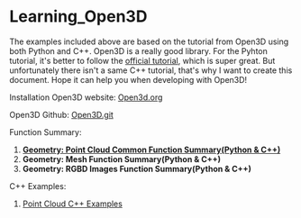 # Learning_Open3D
The examples included above are based on the tutorial from Open3D using both Python and C++. Open3D is a really good library. For the Pyhton tutorial, it's better to follow the [official tutorial](http://www.open3d.org/docs/release/getting_started.html), which is super great. But unfortunately there isn't a same C++ tutorial, that's why I want to create this document. Hope it can help you when developing with Open3D! 

Installation
Open3D website: [Open3d.org](http://www.open3d.org/)

Open3D Github: [Open3D.git](https://github.com/intel-isl/Open3D)

Function Summary:
1. [**Geometry: Point Cloud Common Function Summary(Python & C++)**](https://github.com/LYON-WANG/Learning_Open3D/blob/master/1_pointCloud/README.md)
2. **Geometry: Mesh Function Summary(Python & C++)**
3. **Geometry: RGBD Images Function Summary(Python & C++)**

C++ Examples:
1. [Point Cloud C++ Examples](https://github.com/LYON-WANG/Learning_Open3D/tree/master/1_pointCloud/src)
